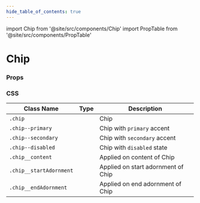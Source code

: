 ```yaml
---
hide_table_of_contents: true
---
```


import Chip from '@site/src/components/Chip'
import PropTable from '@site/src/components/PropTable'

# Chip

### Props
<PropTable displayName="Chip"/>

### CSS

| Class Name                | Type                     | Description                        |
|---------------------------|--------------------------|------------------------------------|
| `.chip`                   | <Chip />                 | Chip                               |
| `.chip--primary`          | <Chip type='variant' />  | Chip with `primary` accent         |
| `.chip--secondary`        | <Chip type='variant' />  | Chip with `secondary` accent       |
| `.chip--disabled`         | <Chip type='variant' />  | Chip with `disabled` state         |
| `.chip__content`          | <Chip type='variant' />  | Applied on content of Chip         |
| `.chip__startAdornment`   | <Chip type='variant' />  | Applied on start adornment of Chip |
| `.chip__endAdornment`     | <Chip type='variant' />  | Applied on end adornment of Chip   |
